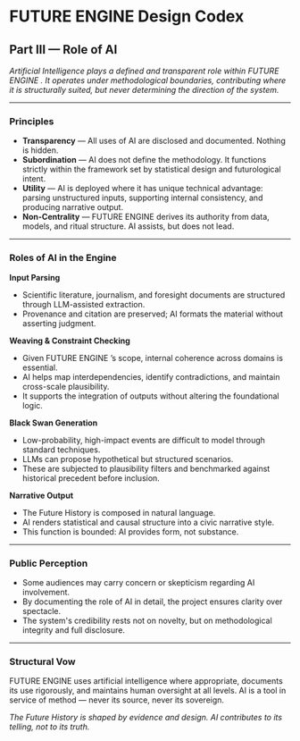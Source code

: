 # <span class="notranslate"> FUTURE ENGINE </span> Design Codex

## Part III — Role of AI

*Artificial Intelligence plays a defined and transparent role within <span class="notranslate"> FUTURE ENGINE </span>. It operates under methodological boundaries, contributing where it is structurally suited, but never determining the direction of the system.*

---

### Principles

* **Transparency** — All uses of AI are disclosed and documented. Nothing is hidden.
* **Subordination** — AI does not define the methodology. It functions strictly within the framework set by statistical design and futurological intent.
* **Utility** — AI is deployed where it has unique technical advantage: parsing unstructured inputs, supporting internal consistency, and producing narrative output.
* **Non-Centrality** — <span class="notranslate"> FUTURE ENGINE </span> derives its authority from data, models, and ritual structure. AI assists, but does not lead.

---

### Roles of AI in the Engine

**Input Parsing**

* Scientific literature, journalism, and foresight documents are structured through LLM-assisted extraction.
* Provenance and citation are preserved; AI formats the material without asserting judgment.

**Weaving & Constraint Checking**

* Given <span class="notranslate"> FUTURE ENGINE </span>’s scope, internal coherence across domains is essential.
* AI helps map interdependencies, identify contradictions, and maintain cross-scale plausibility.
* It supports the integration of outputs without altering the foundational logic.

**Black Swan Generation**

* Low-probability, high-impact events are difficult to model through standard techniques.
* LLMs can propose hypothetical but structured scenarios.
* These are subjected to plausibility filters and benchmarked against historical precedent before inclusion.

**Narrative Output**

* The Future History is composed in natural language.
* AI renders statistical and causal structure into a civic narrative style.
* This function is bounded: AI provides form, not substance.

---

### Public Perception

* Some audiences may carry concern or skepticism regarding AI involvement.
* By documenting the role of AI in detail, the project ensures clarity over spectacle.
* The system's credibility rests not on novelty, but on methodological integrity and full disclosure.

---

### Structural Vow

<span class="notranslate"> FUTURE ENGINE </span> uses artificial intelligence where appropriate, documents its use rigorously, and maintains human oversight at all levels. AI is a tool in service of method — never its source, never its sovereign.

*The Future History is shaped by evidence and design. AI contributes to its telling, not to its truth.*
